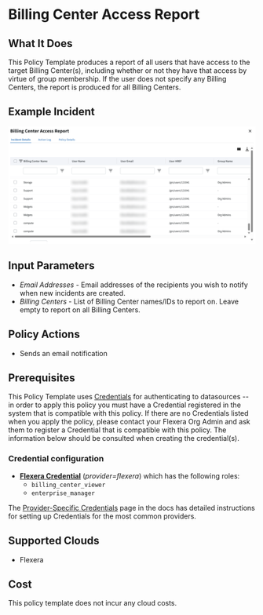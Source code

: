 # Billing Center Access Report

## What It Does

This Policy Template produces a report of all users that have access to the target Billing Center(s), including whether or not they have that access by virtue of group membership. If the user does not specify any Billing Centers, the report is produced for all Billing Centers.

## Example Incident

![Example Incident](example.png "Example Incident")

## Input Parameters

- *Email Addresses* - Email addresses of the recipients you wish to notify when new incidents are created.
- *Billing Centers* - List of Billing Center names/IDs to report on. Leave empty to report on all Billing Centers.

## Policy Actions

- Sends an email notification

## Prerequisites

This Policy Template uses [Credentials](https://docs.flexera.com/flexera/EN/Automation/ManagingCredentialsExternal.htm) for authenticating to datasources -- in order to apply this policy you must have a Credential registered in the system that is compatible with this policy. If there are no Credentials listed when you apply the policy, please contact your Flexera Org Admin and ask them to register a Credential that is compatible with this policy. The information below should be consulted when creating the credential(s).

### Credential configuration

- [**Flexera Credential**](https://docs.flexera.com/flexera/EN/Automation/ProviderCredentials.htm) (*provider=flexera*) which has the following roles:
  - `billing_center_viewer`
  - `enterprise_manager`

The [Provider-Specific Credentials](https://docs.flexera.com/flexera/EN/Automation/ProviderCredentials.htm) page in the docs has detailed instructions for setting up Credentials for the most common providers.

## Supported Clouds

- Flexera

## Cost

This policy template does not incur any cloud costs.
